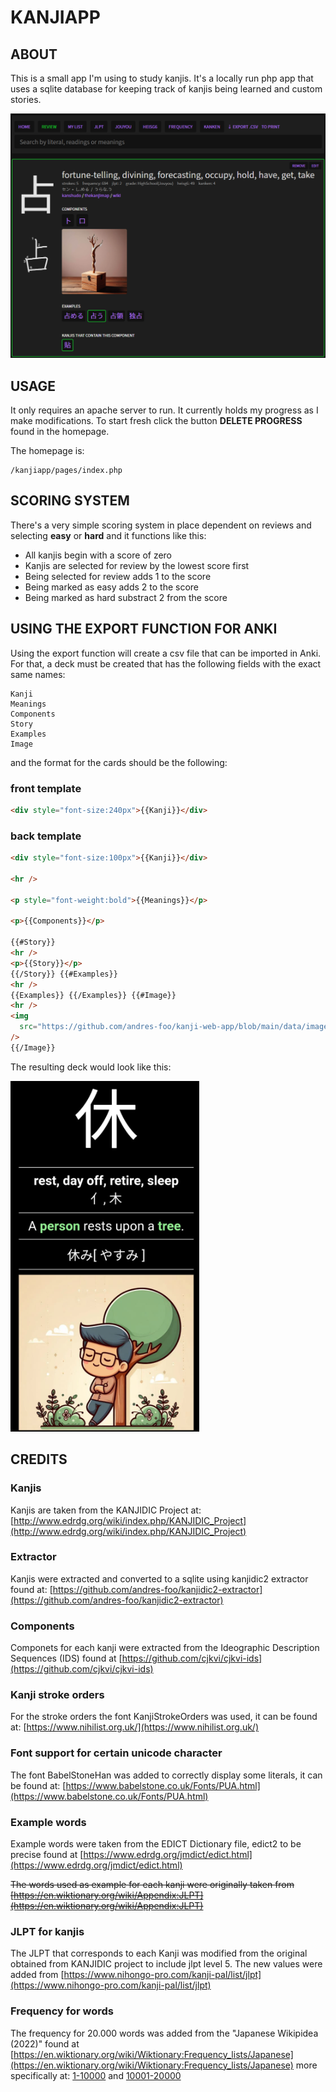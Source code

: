 # KANJIAPP

## ABOUT

This is a small app I'm using to study kanjis. It's a locally run php app that uses a sqlite database for keeping track of kanjis being learned and custom stories.

![Screenshot](https://github.com/andres-foo/kanji-web-app/blob/main/data/Screenshot.png?raw=true)

## USAGE

It only requires an apache server to run. It currently holds my progress as I make modifications. To start fresh click the button **DELETE PROGRESS** found in the homepage.

The homepage is:

```
/kanjiapp/pages/index.php
```

## SCORING SYSTEM

There's a very simple scoring system in place dependent on reviews and selecting **easy** or **hard** and it functions like this:

- All kanjis begin with a score of zero
- Kanjis are selected for review by the lowest score first
- Being selected for review adds 1 to the score
- Being marked as easy adds 2 to the score
- Being marked as hard substract 2 from the score

## USING THE EXPORT FUNCTION FOR ANKI

Using the export function will create a csv file that can be imported in Anki. For that, a deck must be created that has the following fields with the exact same names:

```
Kanji
Meanings
Components
Story
Examples
Image
```

and the format for the cards should be the following:

### front template

```html
<div style="font-size:240px">{{Kanji}}</div>
```

### back template

```html
<div style="font-size:100px">{{Kanji}}</div>

<hr />

<p style="font-weight:bold">{{Meanings}}</p>

<p>{{Components}}</p>

{{#Story}}
<hr />
<p>{{Story}}</p>
{{/Story}} {{#Examples}}
<hr />
{{Examples}} {{/Examples}} {{#Image}}
<hr />
<img
  src="https://github.com/andres-foo/kanji-web-app/blob/main/data/images/{{Kanji}}.jpg?raw=true"
/>
{{/Image}}
```

The resulting deck would look like this:

![Anki](https://github.com/andres-foo/kanji-web-app/blob/main/data/Anki.png?raw=true)

## CREDITS

### Kanjis

Kanjis are taken from the KANJIDIC Project at: [http://www.edrdg.org/wiki/index.php/KANJIDIC_Project](http://www.edrdg.org/wiki/index.php/KANJIDIC_Project)

### Extractor

Kanjis were extracted and converted to a sqlite using kanjidic2 extractor found at: [https://github.com/andres-foo/kanjidic2-extractor](https://github.com/andres-foo/kanjidic2-extractor)

### Components

Componets for each kanji were extracted from the Ideographic Description Sequences (IDS) found at [https://github.com/cjkvi/cjkvi-ids](https://github.com/cjkvi/cjkvi-ids)

### Kanji stroke orders

For the stroke orders the font KanjiStrokeOrders was used, it can be found at: [https://www.nihilist.org.uk/](https://www.nihilist.org.uk/)

### Font support for certain unicode character

The font BabelStoneHan was added to correctly display some literals, it can be found at: [https://www.babelstone.co.uk/Fonts/PUA.html](https://www.babelstone.co.uk/Fonts/PUA.html)

### Example words

Example words were taken from the EDICT Dictionary file, edict2 to be precise found at [https://www.edrdg.org/jmdict/edict.html](https://www.edrdg.org/jmdict/edict.html)


~~The words used as example for each kanji were originally taken from [https://en.wiktionary.org/wiki/Appendix:JLPT](https://en.wiktionary.org/wiki/Appendix:JLPT)~~


### JLPT for kanjis

The JLPT that corresponds to each Kanji was modified from the original obtained from KANJIDIC project to include jlpt level 5. The new values were added from [https://www.nihongo-pro.com/kanji-pal/list/jlpt](https://www.nihongo-pro.com/kanji-pal/list/jlpt)

### Frequency for words

The frequency for 20.000 words was added from the "Japanese Wikipidea (2022)" found at [https://en.wiktionary.org/wiki/Wiktionary:Frequency_lists/Japanese](https://en.wiktionary.org/wiki/Wiktionary:Frequency_lists/Japanese) more specifically at: [1-10000](https://en.wiktionary.org/wiki/Wiktionary:Frequency_lists/Japanese2022_10000) and [10001-20000](https://en.wiktionary.org/wiki/Wiktionary:Frequency_lists/Japanese2022_10001-20000)
